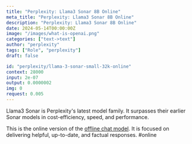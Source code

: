 ```yaml
---
title: "Perplexity: Llama3 Sonar 8B Online"
meta_title: "Perplexity: Llama3 Sonar 8B Online"
description: "Perplexity: Llama3 Sonar 8B Online"
date: 2024-05-14T00:00:00Z
image: "/images/what-is-openai.png"
categories: ["text->text"]
author: "perplexity"
tags: ["Role", "perplexity"]
draft: false

id: "perplexity/llama-3-sonar-small-32k-online"
context: 28000
input: 2e-07
output: 0.0000002
img: 0
request: 0.005
---
```


Llama3 Sonar is Perplexity's latest model family. It surpasses their earlier Sonar models in cost-efficiency, speed, and performance.

This is the online version of the [offline chat model](/models/perplexity/llama-3-sonar-small-32k-chat). It is focused on delivering helpful, up-to-date, and factual responses. #online

